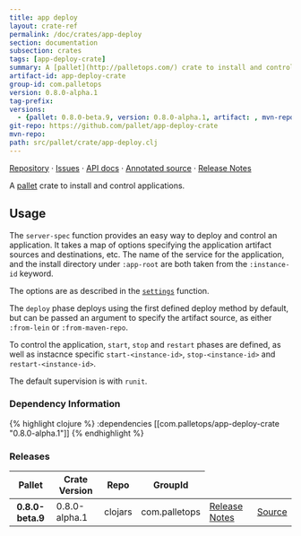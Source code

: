 ```yaml
---
title: app deploy
layout: crate-ref
permalink: /doc/crates/app-deploy
section: documentation
subsection: crates
tags: [app-deploy-crate]
summary: A [pallet](http://palletops.com/) crate to install and control applications.
artifact-id: app-deploy-crate
group-id: com.palletops
version: 0.8.0-alpha.1
tag-prefix: 
versions:
  - {pallet: 0.8.0-beta.9, version: 0.8.0-alpha.1, artifact: , mvn-repo: , group-id: com.palletops, artifact-id: app-deploy-crate, source-path: src/pallet/crate/app-deploy.clj}
git-repo: https://github.com/pallet/app-deploy-crate
mvn-repo: 
path: src/pallet/crate/app-deploy.clj
---
```


[Repository](https://github.com/pallet/app-deploy-crate) &#xb7;
[Issues](https://github.com/pallet/app-deploy-crate/issues) &#xb7;
[API docs](http://palletops.com/app-deploy-crate/0.8/api) &#xb7;
[Annotated source](http://palletops.com/app-deploy-crate/0.8/annotated/uberdoc.html) &#xb7;
[Release Notes](https://github.com/pallet/app-deploy-crate/blob/develop/ReleaseNotes.md)

A [pallet](http://palletops.com/) crate to install and control applications.

## Usage

The `server-spec` function provides an easy way to deploy and control an
application.  It takes a map of options specifying the application artifact
sources and destinations, etc.  The name of the service for the application, and
the install directory under `:app-root` are both taken from the `:instance-id`
keyword.

The options are as described in the
[`settings`](http://palletops.com/app-deploy-crate/0.8/api/pallet.crate.app-deploy.html#var-settings)
function.

The `deploy` phase deploys using the first defined deploy method by default, but
can be passed an argument to specify the artifact source, as either `:from-lein`
or `:from-maven-repo`.

To control the application, `start`, `stop` and `restart` phases are defined, as
well as instacnce specific `start-<instance-id>`, `stop-<instance-id>` and
`restart-<instance-id>`.

The default supervision is with `runit`.


### Dependency Information

{% highlight clojure %}
:dependencies [[com.palletops/app-deploy-crate "0.8.0-alpha.1"]]
{% endhighlight %}

### Releases

<table>
<thead>
  <tr><th>Pallet</th><th>Crate Version</th><th>Repo</th><th>GroupId</th></tr>
</thead>
<tbody>
  <tr>
    <th>0.8.0-beta.9</th>
    <td>0.8.0-alpha.1</td>
    <td>clojars</td>
    <td>com.palletops</td>
    <td><a href='https://github.com/pallet/app-deploy-crate/blob/0.8.0-alpha.1/ReleaseNotes.md'>Release Notes</a></td>
    <td><a href='https://github.com/pallet/app-deploy-crate/blob/0.8.0-alpha.1/'>Source</a></td>
  </tr>
</tbody>
</table>
